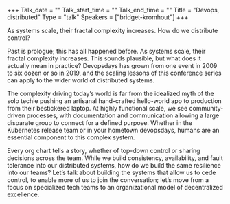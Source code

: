 +++
Talk_date = ""
Talk_start_time = ""
Talk_end_time = ""
Title = "Devops, distributed"
Type = "talk"
Speakers = ["bridget-kromhout"]
+++


As systems scale, their fractal complexity increases. How do we distribute control?

Past is prologue; this has all happened before. As systems scale, their fractal complexity increases. This sounds plausible, but what does it actually mean in practice? Devopsdays has grown from one event in 2009 to six dozen or so in 2019, and the scaling lessons of this conference series can apply to the wider world of distributed systems.

The complexity driving today’s world is far from the idealized myth of the solo techie pushing an artisanal hand-crafted hello-world app to production from their bestickered laptop. At highly functional scale, we see community-driven processes, with documentation and communication allowing a large disparate group to connect for a defined purpose. Whether in the Kubernetes release team or in your hometown devopsdays, humans are an essential component to this complex system.

Every org chart tells a story, whether of top-down control or sharing decisions across the team. While we build consistency, availability, and fault tolerance into our distributed systems, how do we build the same resilience into our teams? Let’s talk about building the systems that allow us to cede control, to enable more of us to join the conversation; let’s move from a focus on specialized tech teams to an organizational model of decentralized excellence.

